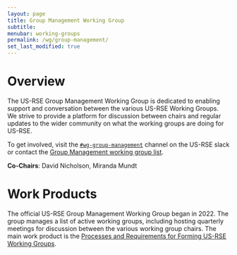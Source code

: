 ```yaml
---
layout: page
title: Group Management Working Group
subtitle:
menubar: working-groups
permalink: /wg/group-management/
set_last_modified: true
---
```


# Overview

The US-RSE Group Management Working Group is dedicated to enabling support and
conversation between the various US-RSE Working Groups. We strive to provide
a platform for discussion between chairs and regular updates to the wider
community on what the working groups are doing for US-RSE.

To get involved, visit the
[`#wg-group-management`](https://usrse.slack.com/messages/wg-group-management) channel
on the US-RSE slack or contact the
<a href="mailto:wg-gm@us-rse.org">Group Management working group list</a>.

**Co-Chairs**: David Nicholson, Miranda Mundt

# Work Products

The official US-RSE Group Management Working Group began in 2022. The group manages
a list of active working groups, including hosting quarterly meetings for discussion
between the various working group chairs. The main work product is the
<a href="{{ site.baseurl }}/wg/group-management/form-a-working-group">Processes and Requirements for Forming US-RSE Working Groups</a>.
